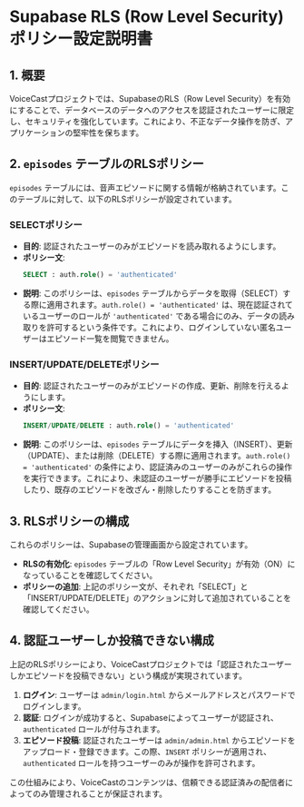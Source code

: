 # Supabase RLS (Row Level Security) ポリシー設定説明書

## 1. 概要

VoiceCastプロジェクトでは、SupabaseのRLS（Row Level Security）を有効にすることで、データベースのデータへのアクセスを認証されたユーザーに限定し、セキュリティを強化しています。これにより、不正なデータ操作を防ぎ、アプリケーションの堅牢性を保ちます。

## 2. `episodes` テーブルのRLSポリシー

`episodes` テーブルには、音声エピソードに関する情報が格納されています。このテーブルに対して、以下のRLSポリシーが設定されています。

### SELECTポリシー

- **目的**: 認証されたユーザーのみがエピソードを読み取れるようにします。
- **ポリシー文**:
  ```sql
  SELECT : auth.role() = 'authenticated'
  ```
- **説明**:
  このポリシーは、`episodes` テーブルからデータを取得（SELECT）する際に適用されます。`auth.role() = 'authenticated'` は、現在認証されているユーザーのロールが `'authenticated'` である場合にのみ、データの読み取りを許可するという条件です。これにより、ログインしていない匿名ユーザーはエピソード一覧を閲覧できません。

### INSERT/UPDATE/DELETEポリシー

- **目的**: 認証されたユーザーのみがエピソードの作成、更新、削除を行えるようにします。
- **ポリシー文**:
  ```sql
  INSERT/UPDATE/DELETE : auth.role() = 'authenticated'
  ```
- **説明**:
  このポリシーは、`episodes` テーブルにデータを挿入（INSERT）、更新（UPDATE）、または削除（DELETE）する際に適用されます。`auth.role() = 'authenticated'` の条件により、認証済みのユーザーのみがこれらの操作を実行できます。これにより、未認証のユーザーが勝手にエピソードを投稿したり、既存のエピソードを改ざん・削除したりすることを防ぎます。

## 3. RLSポリシーの構成

これらのポリシーは、Supabaseの管理画面から設定されています。

- **RLSの有効化**: `episodes` テーブルの「Row Level Security」が有効（ON）になっていることを確認してください。
- **ポリシーの追加**: 上記のポリシー文が、それぞれ「SELECT」と「INSERT/UPDATE/DELETE」のアクションに対して追加されていることを確認してください。

## 4. 認証ユーザーしか投稿できない構成

上記のRLSポリシーにより、VoiceCastプロジェクトでは「認証されたユーザーしかエピソードを投稿できない」という構成が実現されています。

1. **ログイン**: ユーザーは `admin/login.html` からメールアドレスとパスワードでログインします。
2. **認証**: ログインが成功すると、Supabaseによってユーザーが認証され、`authenticated` ロールが付与されます。
3. **エピソード投稿**: 認証されたユーザーは `admin/admin.html` からエピソードをアップロード・登録できます。この際、`INSERT` ポリシーが適用され、`authenticated` ロールを持つユーザーのみが操作を許可されます。

この仕組みにより、VoiceCastのコンテンツは、信頼できる認証済みの配信者によってのみ管理されることが保証されます。
